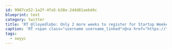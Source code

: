 ```yaml
---
id: 9907ce52-1a2f-4fa5-b38e-2d4d81aebd4c
blueprint: text
category: twitter
title: 'RT @lloyedlobo: Only 2 more weeks to register for Startup Weekend: Solutions for your City Aug 22-24 ow.ly/A19qd #swyyc'
caption: 'RT <span class="username username_linked">@<a href="https://twitter.com/lloyedlobo" title="Lloyed Lobo">lloyedlobo</a></span>: Only 2 more weeks to register for Startup Weekend: Solutions for your City Aug 22-24 <a href="http://ow.ly/A19qd" title="http://ow.ly/A19qd" class="link link_untco">ow.ly/A19qd</a> <span class="hashtag hashtag_local">#<a href="http://tweettemp.darylchymko.ca/?tag=swyyc">swyyc</a>'
tags:
  - swyyc
---
```

